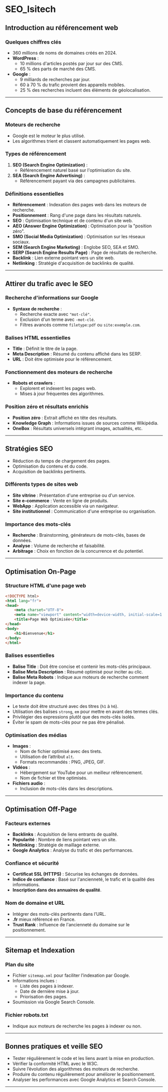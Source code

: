 # SEO_Isitech

## Introduction au référencement web

### Quelques chiffres clés
- 360 millions de noms de domaines créés en 2024.
- **WordPress** :
  - 10 millions d'articles postés par jour sur des CMS.
  - 65 % des parts de marché des CMS.
- **Google** :
  - 9 milliards de recherches par jour.
  - 60 à 70 % du trafic provient des appareils mobiles.
  - 25 % des recherches incluent des éléments de géolocalisation.

---

## Concepts de base du référencement

### Moteurs de recherche
- Google est le moteur le plus utilisé.
- Les algorithmes trient et classent automatiquement les pages web.

### Types de référencement
1. **SEO (Search Engine Optimization)** :
   - Référencement naturel basé sur l'optimisation du site.
2. **SEA (Search Engine Advertising)** :
   - Référencement payant via des campagnes publicitaires.

### Définitions essentielles
- **Référencement** : Indexation des pages web dans les moteurs de recherche.
- **Positionnement** : Rang d'une page dans les résultats naturels.
- **SEO** : Optimisation technique et de contenu d'un site web.
- **AEO (Answer Engine Optimization)** : Optimisation pour la "position zéro".
- **SMO (Social Media Optimization)** : Optimisation sur les réseaux sociaux.
- **SEM (Search Engine Marketing)** : Englobe SEO, SEA et SMO.
- **SERP (Search Engine Results Page)** : Page de résultats de recherche.
- **Backlink** : Lien externe pointant vers un site web.
- **Netlinking** : Stratégie d'acquisition de backlinks de qualité.

---

## Attirer du trafic avec le SEO

### Recherche d'informations sur Google
- **Syntaxe de recherche** :
  - Recherche exacte avec `"mot-clé"`.
  - Exclusion d'un terme avec `-mot-clé`.
  - Filtres avancés comme `filetype:pdf` ou `site:exemple.com`.

### Balises HTML essentielles
- **Title** : Définit le titre de la page.
- **Meta Description** : Résumé du contenu affiché dans les SERP.
- **URL** : Doit être optimisée pour le référencement.

### Fonctionnement des moteurs de recherche
- **Robots et crawlers** :
  - Explorent et indexent les pages web.
  - Mises à jour fréquentes des algorithmes.

### Position zéro et résultats enrichis
- **Position zéro** : Extrait affiché en tête des résultats.
- **Knowledge Graph** : Informations issues de sources comme Wikipédia.
- **OneBox** : Résultats universels intégrant images, actualités, etc.

---

## Stratégies SEO

- Réduction du temps de chargement des pages.
- Optimisation du contenu et du code.
- Acquisition de backlinks pertinents.

### Différents types de sites web
- **Site vitrine** : Présentation d'une entreprise ou d'un service.
- **Site e-commerce** : Vente en ligne de produits.
- **WebApp** : Application accessible via un navigateur.
- **Site institutionnel** : Communication d'une entreprise ou organisation.

### Importance des mots-clés
- **Recherche** : Brainstorming, générateurs de mots-clés, bases de données.
- **Analyse** : Volume de recherche et faisabilité.
- **Arbitrage** : Choix en fonction de la concurrence et du potentiel.

---

## Optimisation On-Page

### Structure HTML d'une page web

```html
<!DOCTYPE html>
<html lang="fr">
<head>
    <meta charset="UTF-8">
    <meta name="viewport" content="width=device-width, initial-scale=1.0">
    <title>Page Web Optimisée</title>
</head>
<body>
    <h1>Bienvenue</h1>
</body>
</html>
```

### Balises essentielles
- **Balise Title** : Doit être concise et contenir les mots-clés principaux.
- **Balise Meta Description** : Résumé optimisé pour inciter au clic.
- **Balise Meta Robots** : Indique aux moteurs de recherche comment indexer la page.

### Importance du contenu
- Le texte doit être structuré avec des titres (`h1` à `h6`).
- Utilisation des balises `strong`, `em` pour mettre en avant des termes clés.
- Privilégier des expressions plutôt que des mots-clés isolés.
- Éviter le spam de mots-clés pour ne pas être pénalisé.

### Optimisation des médias
- **Images** :
  - Nom de fichier optimisé avec des tirets.
  - Utilisation de l’attribut `alt`.
  - Formats recommandés : PNG, JPEG, GIF.
- **Vidéos** :
  - Hébergement sur YouTube pour un meilleur référencement.
  - Nom de fichier et titre optimisés.
- **Fichiers audio** :
  - Inclusion de mots-clés dans les descriptions.

---

## Optimisation Off-Page

### Facteurs externes
- **Backlinks** : Acquisition de liens entrants de qualité.
- **Popularité** : Nombre de liens pointant vers un site.
- **Netlinking** : Stratégie de maillage externe.
- **Google Analytics** : Analyse du trafic et des performances.

### Confiance et sécurité
- **Certificat SSL (HTTPS)** : Sécurise les échanges de données.
- **Indice de confiance** : Basé sur l'ancienneté, le trafic et la qualité des informations.
- **Inscription dans des annuaires de qualité**.

### Nom de domaine et URL
- Intégrer des mots-clés pertinents dans l’URL.
- **.fr** mieux référencé en France.
- **Trust Rank** : Influence de l'ancienneté du domaine sur le positionnement.

---

## Sitemap et Indexation

### Plan du site
- Fichier `sitemap.xml` pour faciliter l’indexation par Google.
- Informations inclues :
  - Liste des pages à indexer.
  - Date de dernière mise à jour.
  - Priorisation des pages.
- Soumission via Google Search Console.

### Fichier robots.txt
- Indique aux moteurs de recherche les pages à indexer ou non.

---

## Bonnes pratiques et veille SEO

- Tester régulièrement le code et les liens avant la mise en production.
- Vérifier la conformité HTML avec le W3C.
- Suivre l’évolution des algorithmes des moteurs de recherche.
- Produire du contenu régulièrement pour améliorer le positionnement.
- Analyser les performances avec Google Analytics et Search Console.

---


